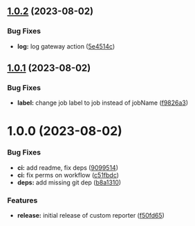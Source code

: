 ## [1.0.2](https://github.com/sesamecare/playwright-prometheus-reporter/compare/v1.0.1...v1.0.2) (2023-08-02)


### Bug Fixes

* **log:** log gateway action ([5e4514c](https://github.com/sesamecare/playwright-prometheus-reporter/commit/5e4514c1e4f4c04b7b11b7307df0de1288799aca))

## [1.0.1](https://github.com/sesamecare/playwright-prometheus-reporter/compare/v1.0.0...v1.0.1) (2023-08-02)


### Bug Fixes

* **label:** change job label to job instead of jobName ([f9826a3](https://github.com/sesamecare/playwright-prometheus-reporter/commit/f9826a394305468c94b04c6ef1552df0c6372350))

# 1.0.0 (2023-08-02)


### Bug Fixes

* **ci:** add readme, fix deps ([9099514](https://github.com/sesamecare/playwright-prometheus-reporter/commit/909951430c198fd871d54a3adde0342e5814300b))
* **ci:** fix perms on workflow ([c51fbdc](https://github.com/sesamecare/playwright-prometheus-reporter/commit/c51fbdc783fbe0678f0925661185a9e3b1e9139f))
* **deps:** add missing git dep ([b8a1310](https://github.com/sesamecare/playwright-prometheus-reporter/commit/b8a13102aa14b40d3ddfa26a0492d9f21a32af98))


### Features

* **release:** initial release of custom reporter ([f50fd65](https://github.com/sesamecare/playwright-prometheus-reporter/commit/f50fd65318a640e75402e681d9174dabacab53bc))
